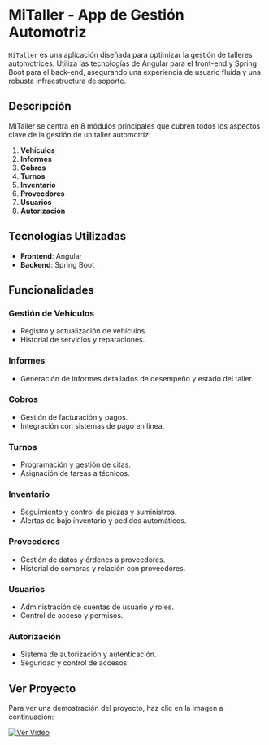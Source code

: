 # MiTaller - App de Gestión Automotriz

`MiTaller` es una aplicación diseñada para optimizar la gestión de talleres automotrices. Utiliza las tecnologías de Angular para el front-end y Spring Boot para el back-end, asegurando una experiencia de usuario fluida y una robusta infraestructura de soporte.

## Descripción

MiTaller se centra en 8 módulos principales que cubren todos los aspectos clave de la gestión de un taller automotriz:

1. **Vehículos**
2. **Informes**
3. **Cobros**
4. **Turnos**
5. **Inventario**
6. **Proveedores**
7. **Usuarios**
8. **Autorización**

## Tecnologías Utilizadas

- **Frontend**: Angular
- **Backend**: Spring Boot

## Funcionalidades

### Gestión de Vehículos
- Registro y actualización de vehículos.
- Historial de servicios y reparaciones.

### Informes
- Generación de informes detallados de desempeño y estado del taller.

### Cobros
- Gestión de facturación y pagos.
- Integración con sistemas de pago en línea.

### Turnos
- Programación y gestión de citas.
- Asignación de tareas a técnicos.

### Inventario
- Seguimiento y control de piezas y suministros.
- Alertas de bajo inventario y pedidos automáticos.

### Proveedores
- Gestión de datos y órdenes a proveedores.
- Historial de compras y relación con proveedores.

### Usuarios
- Administración de cuentas de usuario y roles.
- Control de acceso y permisos.

### Autorización
- Sistema de autorización y autenticación.
- Seguridad y control de accesos.


## Ver Proyecto

Para ver una demostración del proyecto, haz clic en la imagen a continuación:

[![Ver Video](https://www.youtube.com/watch?v=uF5MttJbP4Y)](https://www.youtube.com/watch?v=uF5MttJbP4Y)
